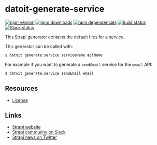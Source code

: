 # datoit-generate-service

[![npm version](https://img.shields.io/npm/v/datoit-generate-service.svg)](https://www.npmjs.org/package/datoit-generate-service)
[![npm downloads](https://img.shields.io/npm/dm/datoit-generate-service.svg)](https://www.npmjs.org/package/datoit-generate-service)
[![npm dependencies](https://david-dm.org/datoit/datoit-generate-service.svg)](https://david-dm.org/datoit/datoit-generate-service)
[![Build status](https://travis-ci.org/datoit/datoit-generate-service.svg?branch=master)](https://travis-ci.org/datoit/datoit-generate-service)
[![Slack status](https://slack.datoit.io/badge.svg)](https://slack.datoit.io)

This Strapi generator contains the default files for a service.

This generator can be called with:

```bash
$ datoit generate:service serviceName apiName
```

For example if you want to generate a `sendEmail` service for the `email` API:

```bash
$ datoit generate:service sendEmail email
```

## Resources

- [License](LICENSE)

## Links

- [Strapi website](https://datoit.io/)
- [Strapi community on Slack](https://slack.datoit.io)
- [Strapi news on Twitter](https://twitter.com/datoitjs)
